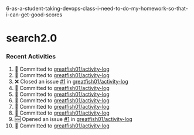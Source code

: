6-as-a-student-taking-devops-class-i-need-to-do-my-homework-so-that-i-can-get-good-scores
# search2.0

### Recent Activities
<!--START_SECTION:activity-->
1. 📝 Committed to [greatfish01/activity-log](https://github.com/greatfish01/activity-log/commit/71fd47c050cd4e3d9c6b364f9af63c7a66bf8a35)
2. 📝 Committed to [greatfish01/activity-log](https://github.com/greatfish01/activity-log/commit/d2010132c9e938017f501f6bcf3966bc73f932de)
3. ❌ Closed an issue [#1](https://github.com/greatfish01/activity-log/issues/1) in [greatfish01/activity-log](https://github.com/greatfish01/activity-log)
4. 📝 Committed to [greatfish01/activity-log](https://github.com/greatfish01/activity-log/commit/7b61887a2a6fc28ae3df2e310f0261516409a7e7)
5. 📝 Committed to [greatfish01/activity-log](https://github.com/greatfish01/activity-log/commit/37591e21283589af88553ac341ec25a070559e40)
6. 📝 Committed to [greatfish01/activity-log](https://github.com/greatfish01/activity-log/commit/4604ced36bc614075ee6734e47e46ecac89d92ec)
7. 📝 Committed to [greatfish01/activity-log](https://github.com/greatfish01/activity-log/commit/a7a05110d57e2b2a93988af3a39ec4457a61d88a)
8. 📝 Committed to [greatfish01/activity-log](https://github.com/greatfish01/activity-log/commit/20603128a9b8f45f3fd12fdda51a2e6d74c53892)
9. 🆕 Opened an issue [#1](https://github.com/greatfish01/activity-log/issues/1) in [greatfish01/activity-log](https://github.com/greatfish01/activity-log)
10. 📝 Committed to [greatfish01/activity-log](https://github.com/greatfish01/activity-log/commit/4d8d62875d1eb05a3e2e0497841ff225a9636454)
<!--END_SECTION:activity-->


